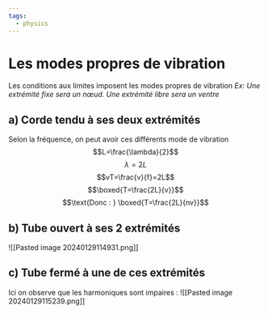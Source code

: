 ```yaml
---
tags:
  - physics
---
```

# Les modes propres de vibration

Les conditions aux limites imposent les modes propres de vibration
*Ex: Une extrémité fixe sera un nœud. Une extrémité libre sera un ventre*

## a) Corde tendu à ses deux extrémités

Selon la fréquence, on peut avoir ces différents mode de vibration
$$L=\frac{\lambda}{2}$$
$$\lambda = 2L$$
$$vT=\frac{v}{f}=2L$$
$$\boxed{T=\frac{2L}{v}}$$
$$\text{Donc : } \boxed{T=\frac{2L}{nv}}$$

## b) Tube ouvert à ses 2 extrémités

![[Pasted image 20240129114931.png]]

## c) Tube fermé à une de ces extrémités

Ici on observe que les harmoniques sont impaires :
![[Pasted image 20240129115239.png]]